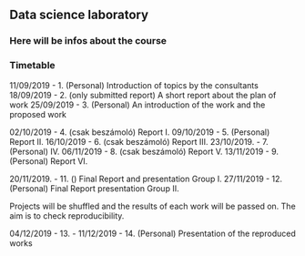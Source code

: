 ## Data science laboratory

### Here will be infos about the course


### Timetable

11/09/2019 - 1. (Personal) Introduction of topics by the consultants
18/09/2019 - 2. (only submitted report) A short report about the plan of work
25/09/2019 - 3. (Personal) An introduction of the work and the proposed work

02/10/2019 - 4. (csak beszámoló) Report I.
09/10/2019 - 5. (Personal) Report II.
16/10/2019 - 6. (csak beszámoló) Report III.
23/10/2019. - 7. (Personal)  IV.
06/11/2019 - 8. (csak beszámoló) Report V.
13/11/2019 - 9. (Personal) Report VI.

20/11/2019. - 11. () Final Report and presentation Group I.
27/11/2019 - 12. (Personal) Final Report presentation Group II. 

Projects will be shuffled and the results of each work will be passed on. The aim is to check reproducibility.

04/12/2019 - 13. -
11/12/2019 - 14. (Personal) Presentation of the reproduced works
